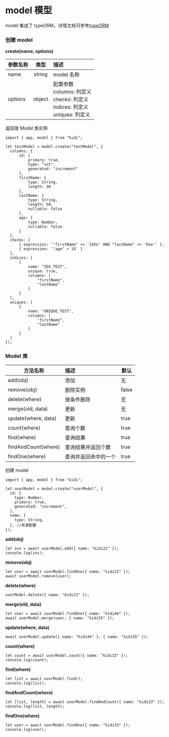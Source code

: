 # model 模型

model 集成了 typeORM，详情文档可参考<a href="https://typeorm.io/" target="_blank">typeORM</a>

### 创建 model

**create(name, options)**

| 参数名称 |  类型  | 描述                                                                                    |
| -------- | :----: | :-------------------------------------------------------------------------------------- |
| name     | string | model 名称                                                                              |
| options  | object | 配置参数<br> columns: 列定义<br> checks: 列定义<br> indices: 列定义<br> uniques: 列定义 |

返回值 Model 类实例

```
import { app, model } from "kidi";

let testModel = model.create("testModel", {
  columns: {
      id: {
          primary: true,
          type: "int",
          generated: "increment"
      },
      firstName: {
          type: String,
          length: 30
      },
      lastName: {
          type: String,
          length: 50,
          nullable: false
      },
      age: {
          type: Number,
          nullable: false
      }
  },
  checks: [
      { expression: `"firstName" <> 'John' AND "lastName" <> 'Doe'` },
      { expression: `"age" > 18` }
  ],
  indices: [
      {
          name: "IDX_TEST",
          unique: true,
          columns: [
              "firstName",
              "lastName"
          ]
      }
  ],
  uniques: [
      {
          name: "UNIQUE_TEST",
          columns: [
              "firstName",
              "lastName"
          ]
      }
  ]
});
```

### Model 类

| 方法名称            | 描述                 | 默认  |
| ------------------- | :------------------- | ----- |
| add(obj)            | 添加                 | 无    |
| remove(obj)         | 删除实例             | false |
| delete(where)       | 按条件删除           | 无    |
| merge(old, data)    | 更新                 | 无    |
| update(where, data) | 更新                 | true  |
| count(where)        | 查询个数             | true  |
| find(where)         | 查询结果             | true  |
| findAndCount(where) | 查询结果并返回个数   | true  |
| findOne(where)      | 查询并返回命中的一个 | true  |

创建 model

```
import { app, model } from "kidi";

let userModel = model.create("userModel", {
  id: {
    type: Number,
    primary: true,
    generated: "increment",
  },
  name: {
    type: String,
  }, //资源配置
});
```

**add(obj)**

```
let ins = await userModel.add({ name: "kidi22" });
console.log(ins);
```

**remove(obj)**

```
let user = await userModel.findOne({ name: "kidi22" });
await userModel.remove(user);
```

**delete(where)**

```
userModel.delete({ name: "kidi22" });
```

**merge(old, data)**

```
let user = await userModel.findOne({ name: "kidi44" });
await userModel.merge(user, { name: "kidi55" });
```

**update(where, data)**

```
await userModel.update({ name: "kidi44" }, { name: "kidi55" });
```

**count(where)**

```
let count = await userModel.count({ name: "kidi33" });
console.log(count);
```

**find(where)**

```
let list = await userModel.find();
console.log(list);
```

**findAndCount(where)**

```
let [list, length] = await userModel.findAndCount({ name: "kidi33" });
console.log(list, length);
```

**findOne(where)**

```
let user = await userModel.findOne({ name: "kidi33" });
console.log(user);
```
